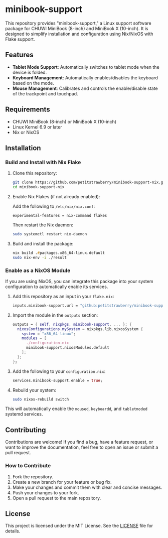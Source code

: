 # minibook-support

This repository provides "minibook-support," a Linux support software package for CHUWI MiniBook (8-inch) and MiniBook X (10-inch). It is designed to simplify installation and configuration using Nix/NixOS with Flake support.

## Features
- **Tablet Mode Support**: Automatically switches to tablet mode when the device is folded.
- **Keyboard Management**: Automatically enables/disables the keyboard based on the mode.
- **Mouse Management**: Calibrates and controls the enable/disable state of the trackpoint and touchpad.

## Requirements
- CHUWI MiniBook (8-inch) or MiniBook X (10-inch)
- Linux Kernel 6.9 or later
- Nix or NixOS

## Installation

### Build and Install with Nix Flake

1. Clone this repository:

   ```zsh
   git clone https://github.com/petitstrawberry/minibook-support-nix.git
   cd minibook-support-nix
   ```

2. Enable Nix Flakes (if not already enabled):

   Add the following to `/etc/nix/nix.conf`:

   ```
   experimental-features = nix-command flakes
   ```

   Then restart the Nix daemon:

   ```zsh
   sudo systemctl restart nix-daemon
   ```

3. Build and install the package:

   ```zsh
   nix build .#packages.x86_64-linux.default
   sudo nix-env -i ./result
   ```

### Enable as a NixOS Module

If you are using NixOS, you can integrate this package into your system configuration to automatically enable its services.

1. Add this repository as an input in your `flake.nix`:

   ```nix
   inputs.minibook-support.url = "github:petitstrawberry/minibook-support-nix";
   ```

2. Import the module in the `outputs` section:

   ```nix
   outputs = { self, nixpkgs, minibook-support, ... }: {
     nixosConfigurations.mySystem = nixpkgs.lib.nixosSystem {
       system = "x86_64-linux";
       modules = [
         ./configuration.nix
         minibook-support.nixosModules.default
       ];
     };
   };
   ```

3. Add the following to your `configuration.nix`:

   ```nix
   services.minibook-support.enable = true;
   ```

4. Rebuild your system:

   ```zsh
   sudo nixos-rebuild switch
   ```

This will automatically enable the `moused`, `keyboardd`, and `tabletmoded` systemd services.

## Contributing

Contributions are welcome! If you find a bug, have a feature request, or want to improve the documentation, feel free to open an issue or submit a pull request.

### How to Contribute
1. Fork the repository.
2. Create a new branch for your feature or bug fix.
3. Make your changes and commit them with clear and concise messages.
4. Push your changes to your fork.
5. Open a pull request to the main repository.

## License

This project is licensed under the MIT License. See the [LICENSE](LICENSE) file for details.

